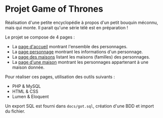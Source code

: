 # Projet Game of Thrones

Réalisation d'une petite encyclopédie à propos d'un petit bouquin méconnu, mais qui monte. Il parait qu'une série télé est en préparation !

Le projet se compose de 4 pages : 
- La [page d'accueil](docs/screens/home.png) montrant l'ensemble des personnages.
- La [page personnage](docs/screens/character.png) montrant les informations d'un personnage.
- La [page des maisons](docs/screens/houses.png) listant les maisons (familles) des personnages.
- La [page d'une maison](doc/../docs/screens/house.png) montrant les personnages appartenant à une maison donnée.
  

Pour réaliser ces pages, utilisation des outils suivants : 
- PHP & MySQL
- HTML & CSS
- Lumen & Eloquent
  
Un export SQL est fourni dans `docs/got.sql`, création d'une BDD et import du fichier.

